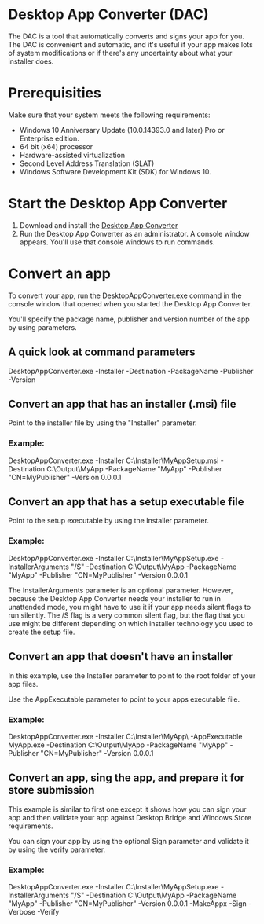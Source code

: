 # Desktop App Converter (DAC)

The DAC is a tool that automatically converts and signs your app for you. The DAC is convenient and automatic, and it's useful if your app makes lots of system modifications or if there's any uncertainty about what your installer does.

# Prerequisities

Make sure that your system meets the following requirements:

* Windows 10 Anniversary Update (10.0.14393.0 and later) Pro or Enterprise edition.
* 64 bit (x64) processor
* Hardware-assisted virtualization
* Second Level Address Translation (SLAT)
* Windows Software Development Kit (SDK) for Windows 10.

# Start the Desktop App Converter

1. Download and install the [Desktop App Converter](https://aka.ms/converter)
2. Run the Desktop App Converter as an administrator. A console window appears. You'll use that console windows to run commands.

# Convert an app

To convert your app, run the DesktopAppConverter.exe command in the console window that opened when you started the Desktop App Converter. 
 
You'll specify the package name, publisher and version number of the app by using parameters.

## A quick look at command parameters

DesktopAppConverter.exe
-Installer <String>
-Destination <String>
-PackageName <String>
-Publisher <String>
-Version <Version>

## Convert an app that has an installer (.msi) file

Point to the installer file by using the "Installer" parameter.

### Example:

DesktopAppConverter.exe -Installer C:\Installer\MyAppSetup.msi -Destination C:\Output\MyApp -PackageName "MyApp" -Publisher "CN=MyPublisher" -Version 0.0.0.1

## Convert an app that has a setup executable file

Point to the setup executable by using the Installer parameter.

### Example: 

DesktopAppConverter.exe -Installer C:\Installer\MyAppSetup.exe -InstallerArguments "/S" -Destination C:\Output\MyApp -PackageName "MyApp" -Publisher "CN=MyPublisher" -Version 0.0.0.1

The InstallerArguments parameter is an optional parameter. However, because the Desktop App Converter needs your installer to run in unattended mode, you might have to use it if your app needs silent flags to run silently. The /S flag is a very common silent flag, but the flag that you use might be different depending on which installer technology you used to create the setup file.

## Convert an app that doesn't have an installer

In this example, use the Installer parameter to point to the root folder of your app files.

Use the AppExecutable parameter to point to your apps executable file.

### Example:

DesktopAppConverter.exe -Installer C:\Installer\MyApp\ -AppExecutable MyApp.exe -Destination C:\Output\MyApp -PackageName "MyApp" -Publisher "CN=MyPublisher" -Version 0.0.0.1

## Convert an app, sing the app, and prepare it for store submission

This example is similar to first one except it shows how you can sign your app and then validate your app against Desktop Bridge and Windows Store requirements.

You can sign your app by using the optional Sign parameter and validate it by using the verify parameter.

### Example:

DesktopAppConverter.exe -Installer C:\Installer\MyAppSetup.exe -InstallerArguments "/S" -Destination C:\Output\MyApp -PackageName "MyApp" -Publisher "CN=MyPublisher" -Version 0.0.0.1 -MakeAppx -Sign -Verbose -Verify

